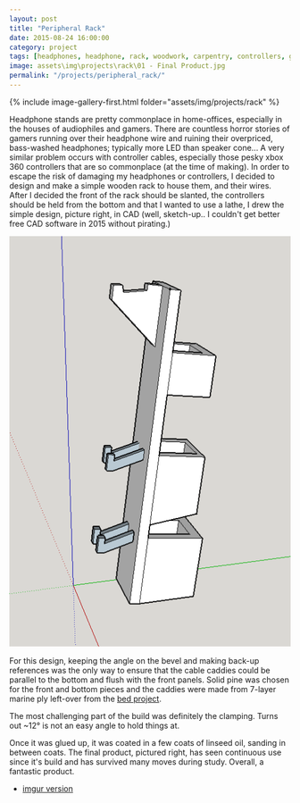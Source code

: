```yaml
---
layout: post
title: "Peripheral Rack"
date: 2015-08-24 16:00:00
category: project
tags: [headphones, headphone, rack, woodwork, carpentry, controllers, gaming]
image: assets\img\projects\rack\01 - Final Product.jpg
permalink: "/projects/peripheral_rack/"
---
```


<div>

<span class="image left"> {% include image-gallery-first.html folder="assets/img/projects/rack" %}</span>
<p>Headphone stands are pretty commonplace in home-offices, especially in the houses of audiophiles and gamers. There are countless horror stories of gamers running over their headphone wire and ruining their overpriced, bass-washed headphones; typically more LED than speaker cone... A very similar problem occurs with controller cables, especially those pesky xbox 360 controllers that are so commonplace (at the time of making). In order to escape the risk of damaging my headphones or controllers, I decided to design and make a simple wooden rack to house them, and their wires. After I decided the front of the rack should be slanted, the controllers should be held from the bottom and that I wanted to use a lathe, I drew the simple design, picture right, in CAD (well, sketch-up.. I couldn't get better free CAD software in 2015 without pirating.) 
</p>
<p>
<span class="image right"> <a  class="image" href="/assets/img/projects/rack/03 - CAD sketch.png"><img src="/assets/img/projects/rack/03 - CAD sketch.png" alt="cad sketch"></a></span>

For this design, keeping the angle on the bevel and making back-up references was the only way to ensure that the cable caddies could be parallel to the bottom and flush with the front panels. Solid pine was chosen for the front and bottom pieces and the caddies were made from 7-layer marine ply left-over from the <a href="#">bed project</a>.</p>
<p>
The most challenging part of the build was definitely the clamping. Turns out ~12° is not an easy angle to hold things at. 
</p>
<p>
Once it was glued up, it was coated in a few coats of linseed oil, sanding in between coats. The final product, pictured right, has seen continuous use since it's build and has survived many moves during study. Overall, a fantastic product. 
</p>

</div>
<ul class="actions">
    <li><a class="button" target="_blank" href="https://imgur.com/gallery/J5PW4"> imgur version</a></li>
</ul>




